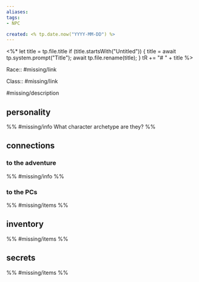 ```yaml
---
aliases:
tags:
- NPC

created: <% tp.date.now("YYYY-MM-DD") %>
---
```

<%*
  let title = tp.file.title
  if (title.startsWith("Untitled")) {
    title = await tp.system.prompt("Title");
    await tp.file.rename(title);
  }
  tR += "# " + title
%>

Race:: #missing/link

Class:: #missing/link

#missing/description 


## personality

%% #missing/info What character archetype are they? %%


## connections

### to the adventure

%% #missing/info %%


### to the PCs

%% #missing/items %%


## inventory

%% #missing/items %%


## secrets

%% #missing/items %%
